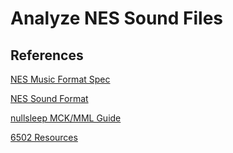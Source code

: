 # Analyze NES Sound Files

## References

[NES Music Format Spec](http://kevtris.org/nes/nsfspec.txt)

[NES Sound Format](http://en.wikipedia.org/wiki/NES_Sound_Format)

[nullsleep MCK/MML Guide](http://www.nullsleep.com/treasure/mck_guide/)

[6502 Resources](http://www.6502.org/)
